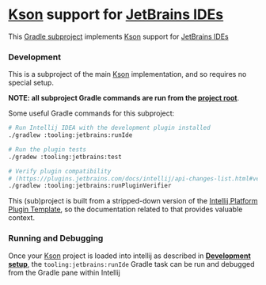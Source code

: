 # [Kson](https://kson.org) support for [JetBrains IDEs](https://www.jetbrains.com/products/#type=ide)

This [Gradle subproject](https://docs.gradle.org/current/userguide/multi_project_builds.html) implements [Kson](https://kson.org) support for [JetBrains IDEs](https://www.jetbrains.com/products/#type=ide)

### Development

This is a subproject of the main [Kson](../../readme.md) implementation, and so requires no special setup.

**NOTE: all subproject Gradle commands are run from the [project root](../..)**.

Some useful Gradle commands for this subproject:

```bash
# Run Intellij IDEA with the development plugin installed
./gradlew :tooling:jetbrains:runIde

# Run the plugin tests
./gradew :tooling:jetbrains:test

# Verify plugin compatibility
# (https://plugins.jetbrains.com/docs/intellij/api-changes-list.html#verifying-compatibility)
./gradlew :tooling:jetbrains:runPluginVerifier
```

This (sub)project is built from a stripped-down version of the [Intellij Platform Plugin Template](https://github.com/JetBrains/intellij-platform-plugin-template), so the documentation related to that provides valuable context.

### Running and Debugging

Once your [Kson](../../readme.md) project is loaded into intellij as described in [**Development setup**](https://github.com/kson-org/kson#development-setup), the `tooling:jetbrains:runIde` Gradle task can be run and debugged from the Gradle pane within Intellij